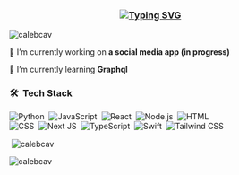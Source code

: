 <h3 align="center"><a href="https://git.io/typing-svg"><img src="https://readme-typing-svg.demolab.com?font=Fira+Code&size=25&pause=1000&color=F78100&background=15FF6800&center=true&vCenter=true&width=600&height=100&lines=Caleb+Caviness;Software+Engineer;Handsome+and+talented" alt="Typing SVG" /></a></h3>

<p align="left"> <img src="https://komarev.com/ghpvc/?username=calebcav&label=Profile%20views&color=0e75b6&style=flat" alt="calebcav" /> </p>

🔭 I’m currently working on **a social media app (in progress)**

🌱 I’m currently learning **Graphql**

### 🛠 &nbsp;Tech Stack

![Python](https://img.shields.io/badge/-Python-05122A?style=flat&logo=python)&nbsp;
![JavaScript](https://img.shields.io/badge/-JavaScript-05122A?style=flat&logo=javascript)&nbsp;
![React](https://img.shields.io/badge/-React-05122A?style=flat&logo=react)&nbsp;
![Node.js](https://img.shields.io/badge/-Node.js-05122A?style=flat&logo=node.js)&nbsp;
![HTML](https://img.shields.io/badge/-HTML-05122A?style=flat&logo=HTML5)\
![CSS](https://img.shields.io/badge/-CSS-05122A?style=flat&logo=CSS3&logoColor=1572B6)&nbsp;
![Next JS](https://img.shields.io/badge/-Nextjs-05122A?style=flat&logo=next.js&logoColor=white)&nbsp;
![TypeScript](https://img.shields.io/badge/-TypeScript-05122A?style=flat&logo=typescript)&nbsp;
![Swift](https://img.shields.io/badge/-Swift-05122A?style=flat&logo=swift)&nbsp;
![Tailwind CSS](https://img.shields.io/badge/-TailwindCSS-05122A?style=flat&logo=tailwindcss)&nbsp;



<p>&nbsp;<img align="center" src="https://github-readme-stats.vercel.app/api?username=calebcav&show_icons=true&locale=en" alt="calebcav" /></p>

<p><img align="center" src="https://github-readme-streak-stats.herokuapp.com/?user=calebcav&" alt="calebcav" /></p>
